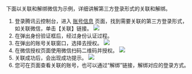 下面以关联和解绑微信为示例，详细讲解第三方登录形式的关联和解绑。

1. 登录腾讯云控制台，进入 [账号信息](https://console.cloud.tencent.com/developer) 页面，找到需要关联的第三方登录形式，如关联微信，单击【关联】链接。
![](https://main.qcloudimg.com/raw/a22985bc4252f56c4d9a7d1a8c96ba2f.png)
2. 在弹出身份验证框后，经过身份认证过程。
3. 在弹出的账号关联窗口，选择去授权。
![](https://main.qcloudimg.com/raw/d2bfad50ad6e647ca07536277533f78d.png)
4. 在微信授权页面使用微信扫码二维码并授权。
![](https://main.qcloudimg.com/raw/0ab84f577fc6cb5d0cb461d321c3ecd3.png)
5. 关联成功后，会出现成功提示。
![](https://main.qcloudimg.com/raw/9a3ec6d1ee23c26cb91df56b2f36db08.png)
6. 您可在页面查看关联的账号，也可以通过“解绑”链接，解绑对应的登录方式。

